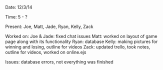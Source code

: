 Date: 12/3/14

Time: 5 - ?

Present: Joe, Matt, Jade, Ryan, Kelly, Zack

Worked on: 
	Joe & Jade: fixed chat issues
	Matt: worked on layout of game page along with its functionality
	Ryan: database
	Kelly: making pictures for winning and losing, outline for videos
	Zack: updated trello, took notes, outline for videos, worked on online.ejs

Issues: database errors, not everything was finished
